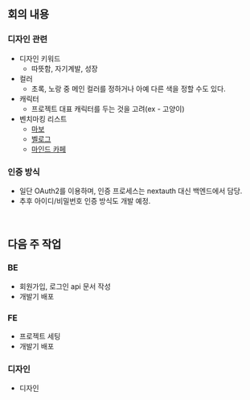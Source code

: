 ## 회의 내용
### 디자인 관련
- 디자인 키워드
	- 따뜻함, 자기계발, 성장
- 컬러
	- 초록, 노랑 중 메인 컬러를 정하거나 아예 다른 색을 정할 수도 있다.
- 캐릭터
	- 프로젝트 대표 캐릭터를 두는 것을 고려(ex - 고양이)
- 벤치마킹 리스트
	- [마보](https://www.mabopractice.com/)
	- [벨로그](https://velog.io/)
	- [마인드 카페](https://www.mindcafe.co.kr/)

### 인증 방식
- 일단 OAuth2를 이용하며, 인증 프로세스는 nextauth 대신 백엔드에서 담당.
- 추후 아이디/비밀번호 인증 방식도 개발 예정.

<br>

## 다음 주 작업
### BE
- 회원가입, 로그인 api 문서 작성
- 개발기 배포


### FE
- 프로젝트 세팅
- 개발기 배포


### 디자인
- 디자인 
